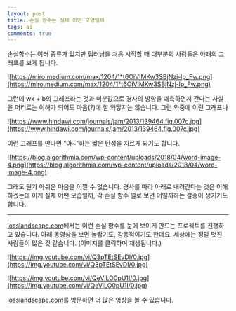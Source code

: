 ```yaml
---
layout: post
title: 손실 함수는 실제 어떤 모양일까
tags: ai
comments: true
---
```


손실함수는 여러 종류가 있지만 딥러닝을 처음 시작할 때 대부분의 사람들은 아래의 그래프를 보게 됩니다.

![https://miro.medium.com/max/1204/1*t6OiVIMKw3SBjNzj-lp_Fw.png](https://miro.medium.com/max/1204/1*t6OiVIMKw3SBjNzj-lp_Fw.png)

그런데 wx + b의 그래프라는 것과 미분값으로 경사의 방향을 예측하면서 간다는 사실을 머리로는 이해가 되어도 마음(?)에 잘 와닿지는 않습니다. 그런 와중에 이런 그래프나

![https://www.hindawi.com/journals/jam/2013/139464.fig.007c.jpg](https://www.hindawi.com/journals/jam/2013/139464.fig.007c.jpg)

이런 그래프를 만나면 "아~"하는 짧은 탄성을 지르게 되기도 합니다.

![https://blog.algorithmia.com/wp-content/uploads/2018/04/word-image-4.png](https://blog.algorithmia.com/wp-content/uploads/2018/04/word-image-4.png)

그래도 뭔가 아쉬운 마음을 어쩔 수 없습니다. 경사를 따라 아래로 내려간다는 것은 이해하겠는데 이게 실제 어떤 모습일까, 각 손실 함수 별로 보면 어떨까하는 갈증이 생기기도 합니다.

---

[losslandscape.com](https://losslandscape.com)에서는 이런 손실 함수를 눈에 보이게 만드는 프로젝트를 진행하고 있습니다. 아래 동영상을 보면 놀랍기도, 감동적이기도 한데요. 세상에는 정말 멋진 사람들이 많은 것 같습니다. (이미지를 클릭하며 재생됩니다.)

![https://img.youtube.com/vi/Q3pTEtSEvDI/0.jpg](https://img.youtube.com/vi/Q3pTEtSEvDI/0.jpg)

![https://img.youtube.com/vi/QeViLO0pU1I/0.jpg](https://img.youtube.com/vi/QeViLO0pU1I/0.jpg)

[losslandscape.com](https://losslandscape.com)를 방문하면 더 많은 영상을 볼 수 있습니다.
